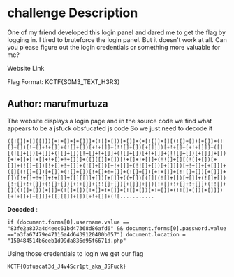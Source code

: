 # challenge Description

One of my friend developed this login panel and dared me to get the flag by logging in. I tired to bruteforce the login panel. But it doesn't work at all. Can you please figure out the login credentials or something more valuable for me?

Website Link

Flag Format: KCTF{S0M3_TEXT_H3R3}

**Author: marufmurtuza**
-----------------------------------------------------------

The website displays a login page and in the source code we find what appears to be a jsfuck obsfucated js code
So we just need to decode it 

```
([![]]+[][[]])[+!+[]+[+[]]]+(![]+[])[+[]]+(+[![]]+[][(![]+[])[+[]]+(![]+[])[!+[]+!+[]]+(![]+[])[+!+[]]+(!![]+[])[+[]]])[+!+[]+[+!+[]]]+([][(![]+[])[+[]]+(![]+[])[!+[]+!+[]]+(![]+[])[+!+[]]+(!![]+[])[+[]]]+[])[+!+[]+[!+[]+!+[]+!+[]]]+([][[]]+[])[!+[]+!+[]]+(!![]+[][(![]+[])[+[]]+(![]+[])[!+[]+!+[]]+(![]+[])[+!+[]]+(!![]+[])[+[]]])[+!+[]+[+[]]]+([][(![]+[])[+[]]+(![]+[])[!+[]+!+[]]+(![]+[])[+!+[]]+(!![]+[])[+[]]]+[])[!+[]+!+[]+!+[]]+([][[]]+[])[+[]]+((+[])[([][(![]+[])[+[]]+(![]+[])[!+[]+!+[]]+(![]+[])[+!+[]]+(!![]+[])[+[]]]+[])[!+[]+!+[]+!+[]]+(!![]+[][(![]+[])[+[]]+(![]+[])[!+[]+!+[]]+(![]+[])[+!+[]]+(!![]+[])[+[]]])[+!+[]+[+[]]]+([][[]]+[])[+!+[]]+(![...........
```
**Decoded** : 

```  
if (document.forms[0].username.value == "83fe2a837a4d4eec61bd47368d86afd6" && document.forms[0].password.value =="a3fa67479e47116a4d6439120400b057") document.location = "150484514b6eeb1d99da836d95f6671d.php"
```

Using those credentials to login we get our flag 

``` KCTF{0bfuscat3d_J4v4Scr1pt_aka_JSFuck} ```
